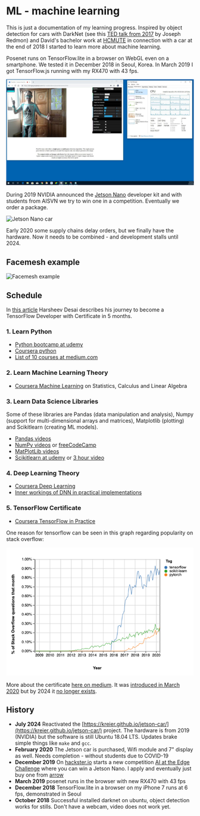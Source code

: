 # ML - machine learning

This is just a documentation of my learning progress. Inspired by object detection for cars with DarkNet (see this [TED talk from 2017](https://www.youtube.com/watch?v=Cgxsv1riJhI) by Joseph Redmon) and David's bachelor work at [HCMUTE](http://en.hcmute.edu.vn/) in connection with a car at the end of 2018 I started to learn more about machine learning.

Posenet runs on TensorFlow.lite in a browser on WebGL even on a smartphone. We tested it in December 2018 in Seoul, Korea. In March 2019 I got TensorFlow.js running with my RX470 with 43 fps. 

![Posenet the park](TensorFlow.js/posenet/2019-03_thepark.jpg)

During 2019 NVIDIA announced the [Jetson Nano](https://en.wikipedia.org/wiki/Nvidia_Jetson) developer kit and with students from AISVN we try to win one in a competition. Eventually we order a package.

![Jetson Nano car](https://kreier.github.io/jetson-car/pic/2019_jetson_car.jpg)

Early 2020 some supply chains delay orders, but we finally have the hardware. Now it needs to be combined - and development stalls until 2024.

## Facemesh example

<!--
![Facemesh example](https://github.com/tensorflow/tfjs-models/blob/master/facemesh/demo.gif?raw=true)
-->
![Facemesh example](https://github.com/kreier/ml/blob/main/pic/facemesh.gif?raw=true)

## Schedule

In [this article](https://towardsdatascience.com/from-a-complete-newbie-to-passing-the-tensorflow-developer-certificate-exam-d919e1e5a0f3) Harsheev Desai describes his journey to become a TensorFlow Developer with Certificate in 5 months.

### 1. Learn Python
- [Python bootcamp at udemy](https://www.udemy.com/course/complete-python-bootcamp/)
- [Coursera python](https://www.coursera.org/specializations/python#courses)
- [List of 10 courses at medium.com](https://medium.com/better-programming/top-5-courses-to-learn-python-in-2018-best-of-lot-26644a99e7ec)

### 2. Learn Machine Learning Theory
 
- [Coursera Machine Learning](https://www.coursera.org/learn/machine-learning/home/welcome) on Statistics, Calculus and Linear Algebra

### 3. Learn Data Science Libraries

Some of these libraries are Pandas (data manipulation and analysis), Numpy (support for multi-dimensional arrays and matrices), Matplotlib (plotting) and Scikitlearn (creating ML models).

- [Pandas videos](https://www.youtube.com/playlist?list=PLeo1K3hjS3uuASpe-1LjfG5f14Bnozjwy)
- [NumPy videos](https://www.youtube.com/watch?v=QUT1VHiLmmI) or [freeCodeCamp](http://freecodecamp.org/)
- [MatPlotLib videos](https://www.youtube.com/playlist?list=PLQVvvaa0QuDfefDfXb9Yf0la1fPDKluPF)
- [Scikitlearn at udemy](https://www.udemy.com/course/machinelearning/) or [3 hour video](https://www.youtube.com/watch?v=pqNCD_5r0IU)

### 4. Deep Learning Theory

- [Coursera Deep Learning](https://www.coursera.org/specializations/deep-learning?#courses)
- [Inner workings of DNN in practical implementations](https://medium.com/analytics-vidhya/what-i-learned-from-building-a-deep-neural-network-from-scratch-and-why-you-should-do-it-too-a2e6f422d3db)

### 5. TensorFlow Certificate

- [Coursera TensorFlow in Practice](https://www.coursera.org/professional-certificates/tensorflow-in-practice#courses)

One reason for tensorflow can be seen in this graph regarding popularity on stack overflow:

![popularity tensorflow](pic/tensorflow_stack_overflow.png)

More about the certificate [here on medium](https://medium.com/@harshit_tyagi/google-certified-tensorflow-developer-learning-plan-tips-faqs-my-journey-9f88016048e3). It was [introduced in March 2020](https://blog.tensorflow.org/2020/03/introducing-tensorflow-developer-certificate.html) but by 2024 it [no longer exists](https://www.tensorflow.org/certificate).


## History

- __July 2024__ Reactivated the [https://kreier.github.io/jetson-car/](https://kreier.github.io/jetson-car/) project. The hardware is from 2019 (NVIDIA) but the software is still Ubuntu 18.04 LTS. Updates brake simple things like `make` and `gcc`.
- __February 2020__ The Jetson car is purchased, Wifi module and 7" display as well. Needs completion - without students due to COVID-19
- __December 2019__ On [hackster.io](https://hackster.io) starts a new competition [AI at the Edge Challenge](https://www.hackster.io/contests/NVIDIA) where you can win a Jetson Nano. I apply and eventually just buy one from [arrow](https://www.arrow.com/)
- __March 2019__ posenet runs in the browser with new RX470 with 43 fps
- __December 2018__ TensorFlow.lite in a browser on my iPhone 7 runs at 6 fps, demonstrated in Seoul
- __October 2018__ Successful installed darknet on ubuntu, object detection works for stills. Don't have a webcam, video does not work yet.
